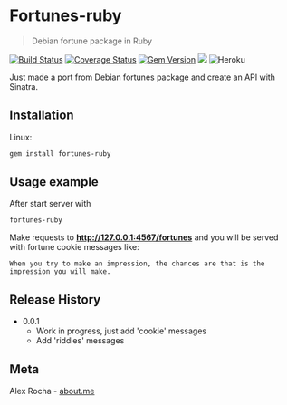 # Fortunes-ruby
> Debian fortune package in Ruby

[![Build Status](https://travis-ci.org/alexrochas/fortunes-ruby.svg?branch=master)](https://travis-ci.org/alexrochas/fortunes-ruby)
[![Coverage Status](https://coveralls.io/repos/github/alexrochas/fortunes-ruby/badge.svg?branch=master)](https://coveralls.io/github/alexrochas/fortunes-ruby?branch=master)
[![Gem Version](https://badge.fury.io/rb/fortunes-ruby.svg)](https://badge.fury.io/rb/fortunes-ruby)
![](http://ruby-gem-downloads-badge.herokuapp.com/fortunes-ruby)
![Heroku](https://heroku-badge.herokuapp.com/?app=fortunes-ruby&root=fortunes)



Just made a port from Debian fortunes package and create an API with Sinatra.

## Installation

Linux:

```sh
gem install fortunes-ruby
```

## Usage example

After start server with
```bash
fortunes-ruby
```
Make requests to **http://127.0.0.1:4567/fortunes** and you will be served with fortune cookie messages like:
```
When you try to make an impression, the chances are that is the
impression you will make.
```

## Release History

* 0.0.1
    * Work in progress, just add 'cookie' messages
    * Add 'riddles' messages

## Meta

Alex Rocha - [about.me](http://about.me/alex.rochas)
